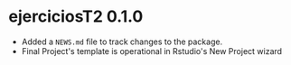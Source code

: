 # ejerciciosT2 0.1.0

- Added a `NEWS.md` file to track changes to the package.
- Final Project's template is operational in Rstudio's New Project wizard
